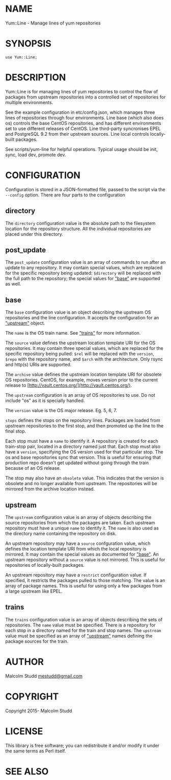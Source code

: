 # NAME

Yum::Line - Manage lines of yum repositories

# SYNOPSIS

    use Yum::Line;

# DESCRIPTION

Yum::Line is for managing lines of yum repositories to control the flow of
packages from upstream repositories into a controlled set of repositories
for multiple environments.

See the example configuration in etc/config.json, which manages three lines
of repositories through four environments. Line base (which also does os)
controls the base CentOS repositories, and has different environments set
to use different releases of CentOS. Line third-party syncronises EPEL and
PostgreSQL 9.2 from their upstream sources. Line local controls locally-built
packages.

See scripts/yum-line for helpful operations. Typical usage should be init,
sync, load dev, promote dev.

# CONFIGURATION

Configuration is stored in a JSON-formatted file, passed to the script via
the `--config` option. There are four parts to the configuration

## directory

The `directory` configuration value is the absolute path to the filesystem
location for the repository structure. All the individual repositories are
placed under this directory.

## post\_update

The `post_update` configuration value is an array of commands to run after an
update to any repository. It may contain special values, which are replaced for
the specific repository being updated: `$directory` will be replaced with the
full path to the repository; the special values for ["base"](#base) are supported as
well.

## base

The `base` configuration value is an object describing the upstream OS
repositories and the line configuration. It accepts the configuration for an
["upstream"](#upstream) object.

The `name` is the OS train name. See ["trains"](#trains) for more information.

The `source` value defines the upstream location template URI for the OS
repositories. It may contain three special values, which are replaced for the
specific repository being pulled: `$rel` will be replaced with the `version`,
`$repo` with the repository name, and `$arch` with the architecture. Only
rsync and http(s) URIs are supported.

The `archive` value defines the upstream location template URI for obsolete
OS repositories. CentOS, for example, moves version prior to the current
release to [http://vault.centos.org/](http://vault.centos.org/).

The `upstream` configuration is an array of OS repositories to use. Do not
include "os" as it is specially handled.

The `version` value is the OS major release. Eg. 5, 6, 7.

`stops` defines the stops on the repository lines. Packages are loaded from
upstream repositories to the first stop, and then promoted up the line to the
final stop.

Each stop must have a `name` to identify it. A repository is created for each
train-stop pair, located in a directory named just that. Each stop must also
have a `version`, specifying the OS version used for that particular stop. The
os and base repositories sync that version. This is useful for ensuring that
production repo doesn't get updated without going through the train because of
an OS release.

The stop may also have an `obsolete` value. This indicates that the version is
obsolete and no longer available from upstream. The repositories will be
mirrored from the archive location instead.

## upstream

The `upstream` configuration value is an array of objects describing the
source repositories from which the packages are taken. Each upstream repository
must have a unique `name` to identify it. The `name` is also used as the
directory name containing the repository on disk.

An upstream repository may have a `source` confguration value, which defines the
location template URI from which the local repository is mirrored. It may contain
the special values as documented for ["base"](#base). An upstream repository without a
`source` value is not mirrored. This is useful for repositories of locally-built
packages.

An upstream repository may have a `restrict` configuration value. If
specified, it restricts the packages pulled to those matching. The value is
an array of package names. This is useful for using only a few packages from a
large upstream like EPEL.

## trains

The `trains` configuration value is an array of objects describing the sets of
repositories. The `name` value must be specified. There is a repository for
each stop in a directory named for the train and stop names. The `upstream`
value must be specified as an array of ["upstream"](#upstream) names defining the package
sources for the train.

# AUTHOR

Malcolm Studd <mestudd@gmail.com>

# COPYRIGHT

Copyright 2015- Malcolm Studd

# LICENSE

This library is free software; you can redistribute it and/or modify
it under the same terms as Perl itself.

# SEE ALSO
